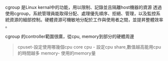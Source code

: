 cgroup 是Linux kernal中的功能，用以限制、記錄並且隔離host機器的資源
透​​​過​​​使​​​用​​​ cgroup，系​​​統​​​管​​​理​​​員​​​能​​​取​​​得​​​分​​​配​​​、​​​處​​​理​​​優​​​先​​​順​​​序​​​、​​​拒​​​絕​​​、​​​管​​​理​​​，以​​​及​​​監​​​控​​​系​​​統​​​資​​​源​​​的​​​細​​​部​​​控​​​制​​​。​​​硬​​​體​​​資​​​源​​​可​​​機​​​敏​​​地​​​分​​​配​​​於​​​工​​​作​​​與​​​使​​​用​​​者​​​之​​​間​​​，並​​​提​​​昇​​​整​​​體​​​效​​​率​​​。​​​

cgroup 的controller範圍很廣，從cpu, memory到部分的硬體周邊
>cpuset-設定使用哪幾個cpu core
>cpu - 設定cpu share,數值越高能用cpu的時間越多
>memory- 使用的memory量



